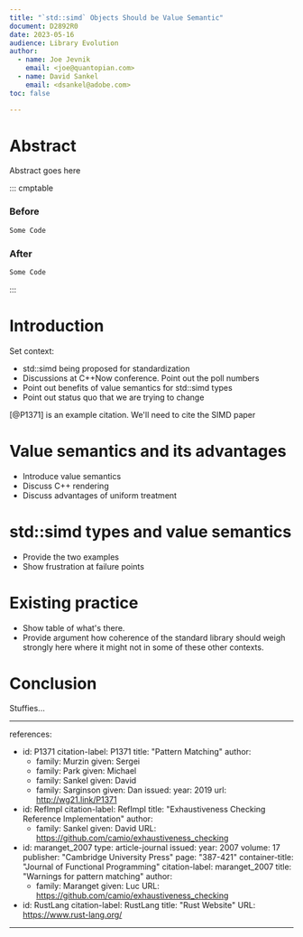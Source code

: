 ```yaml
---
title: "`std::simd` Objects Should be Value Semantic"
document: D2892R0
date: 2023-05-16
audience: Library Evolution
author:
  - name: Joe Jevnik
    email: <joe@quantopian.com>
  - name: David Sankel
    email: <dsankel@adobe.com>
toc: false

---
```


# Abstract

Abstract goes here

::: cmptable

### Before

```cpp
Some Code
```

### After

```cpp
Some Code
```

:::

# Introduction

Set context:

- std::simd being proposed for standardization
- Discussions at C++Now conference. Point out the poll numbers
- Point out benefits of value semantics for std::simd types
- Point out status quo that we are trying to change

[@P1371] is an example citation. We'll need to cite the SIMD paper

# Value semantics and its advantages

- Introduce value semantics
- Discuss C++ rendering
- Discuss advantages of uniform treatment

# std::simd types and value semantics

- Provide the two examples
- Show frustration at failure points

# Existing practice

- Show table of what's there.
- Provide argument how coherence of the standard library should weigh strongly
  here where it might not in some of these other contexts.

# Conclusion

Stuffies...

---
references:
  - id: P1371
    citation-label: P1371
    title: "Pattern Matching"
    author:
      - family: Murzin
        given: Sergei
      - family: Park
        given: Michael
      - family: Sankel
        given: David
      - family: Sarginson
        given: Dan
    issued:
      year: 2019
    url: http://wg21.link/P1371
  - id: RefImpl
    citation-label: RefImpl
    title: "Exhaustiveness Checking Reference Implementation"
    author:
      - family: Sankel
        given: David
    URL: https://github.com/camio/exhaustiveness_checking
  - id: maranget_2007
    type: article-journal
    issued:
      year: 2007
    volume: 17
    publisher: "Cambridge University Press"
    page: "387-421"
    container-title: "Journal of Functional Programming"
    citation-label: maranget_2007
    title: "Warnings for pattern matching"
    author:
      - family: Maranget
        given: Luc
    URL: https://github.com/camio/exhaustiveness_checking
  - id: RustLang
    citation-label: RustLang
    title: "Rust Website"
    URL: https://www.rust-lang.org/
---
